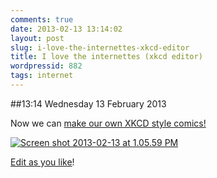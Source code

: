 ```yaml
---
comments: true
date: 2013-02-13 13:14:02
layout: post
slug: i-love-the-internettes-xkcd-editor
title: I love the internettes (xkcd editor)
wordpressid: 882
tags: internet
---
```


##13:14 Wednesday 13 February 2013

Now we can [make our own XKCD style comics!](http://cmx.io/edit/)

[![Screen shot 2013-02-13 at 1.05.59 PM](http://robnugen.com/blog/wp-content/uploads/2013/02/Screen-shot-2013-02-13-at-1.05.59-PM.png)](http://cmx.io/#4942165)

[Edit as you like](http://cmx.io/edit/#4942165)!
